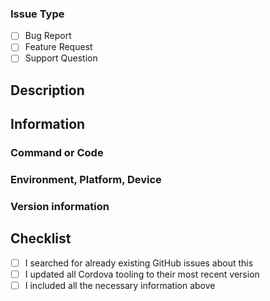<!--
Please have a look at the issue templates you get when you click "New issue" in the GitHub UI.
We very much prefer issues created by using one of these templates.
-->

### Issue Type

<!-- Please check the boxes by putting an x in the [ ] like so: [x] -->

-   [ ] Bug Report
-   [ ] Feature Request
-   [ ] Support Question

## Description

## Information

<!-- Include all relevant information that might help understand and reproduce the problem -->

### Command or Code

<!-- What command or code is needed to reproduce the problem? -->

### Environment, Platform, Device

<!-- In what environment, on what platform or on which device are you experiencing the issue? -->

### Version information

<!--
What are relevant versions you are using?
For example:
Cordova: Cordova CLI, Cordova Platforms, Cordova Plugins
Other Frameworks: Ionic Framework and CLI version
Operating System, Android Studio, Xcode etc.
-->

## Checklist

<!-- Please check the boxes by putting an `x` in the `[ ]` like so: `[x]` -->

-   [ ] I searched for already existing GitHub issues about this
-   [ ] I updated all Cordova tooling to their most recent version
-   [ ] I included all the necessary information above
